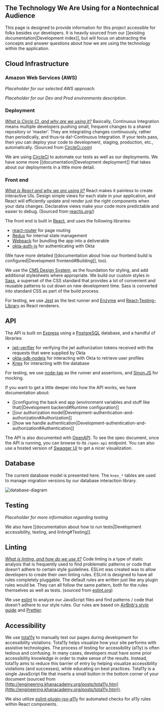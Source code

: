 ## The Technology We Are Using for a Nontechnical Audience

This page is designed to provide information for this project accessible for folks besides our developers. It is heavily sourced from our [[existing documentation|Development index]], but will focus on abstracting the concepts and answer questions about how we are using the technology within the application.

## Cloud Infrastructure

### Amazon Web Services (AWS)

_Placeholder for our selected AWS approach._

_Placeholder for our Dev and Prod environments description._

### Deployment

_[What is Circle CI, and why are we using it?](https://circleci.com/blog/what-is-continuous-integration/)_
Basically, Continuous Integration means multiple developers pushing small, frequent changes to a shared repository or ‘master’. They are integrating changes continuously, rather than periodically, and thus–ta da!–Continuous Integration. If your tests pass, then you can deploy your code to development, staging, production, etc., automatically. (Sourced from [CircleCi.com](CircleCi.com))

We are using [CircleCI](https://circleci.com/gh/18F/workflows/cms-hitech-apd) to
automate our tests as well as our deployments. We have some more [[documentation|Development deployment]] that takes about our deployments in a little more detail.

### Front end

_[What is React and why we are using it?](reactjs.org/)_ React makes it painless to create interactive UIs. Design simple views for each state in your application, and React will efficiently update and render just the right components when your data changes. Declarative views make your code more predictable and easier to debug. (Sourced from [reactjs.org/](reactjs.org/))

The front end is built in [React](https://reactjs.org/), and uses the following
libraries:

- [react-router](https://www.npmjs.com/package/react-router) for page routing
- [Redux](https://redux.js.org/) for internal state management
- [Webpack](https://webpack.js.org/) for bundling the app into a deliverable
- [okta-auth-js](https://github.com/okta/okta-auth-js) for authenticating with Okta

(We have more detailed
[[documentation about how our frontend build is configured|Development frontend#Building]],
too).

We use the [CMS Design System](https://design.cms.gov/), as the foundation
for styling, and add additional stylesheets where appropriate. We build our
custom styles in [Sass](https://sass-lang.com/), a superset of the CSS standard
that provides a lot of convenient and reusable patterns to cut down on new
development time. Sass is converted into standard CSS as part of the build
process.

For testing, we use [Jest](https://facebook.github.io/jest/) as the test runner
and [Enzyme](http://airbnb.io/enzyme/) and [React-Testing-Library](https://testing-library.com/docs/react-testing-library/intro/) as React renderers.

## API

The API is built on [Express](https://expressjs.com/) using a
[PostgreSQL](https://www.postgresql.org/) database, and a handful of libraries:

- [jwt-verifier](https://github.com/okta/okta-oidc-js/tree/master/packages/jwt-verifier) for verifying the jwt authorization tokens received with the requests that were supplied by Okta
- [okta-sdk-nodejs](https://github.com/okta/okta-sdk-nodejs) for interacting with Okta to retrieve user profiles
- [Knex](http://knexjs.org/) for interacting with the database

For testing, we use [node-tap](http://www.node-tap.org/) as the runner and
assertions, and [Sinon.JS](sinonjs.org) for mocking.

If you want to get a little deeper into how the API works, we have documentation
about:

- [[configuring the back end app (environment variables and stuff like that)|Development backend#Runtime configuration]] 
- [[our authorization model|Development-authentication-and-authorization#Authorization]]
- [[how we handle authentication|Development-authentication-and-authorization#Authentication]]

The API is also documented with [OpenAPI](https://www.openapis.org/). To see the
spec document, once the API is running, you can browse to its `/open-api`
endpoint. You can also use a hosted version of
[Swagger UI](http://petstore.swagger.io/) to get a nicer visualization.

## Database

The current database model is presented here. The `knex_*` tables are used to manage migration versions by our database interaction library.

![database-diagram](https://images.zenhubusercontent.com/5f18484c4aa7386e0e7413c8/e1b61b78-6a89-4301-9a4a-1682cc8d7d41)

## Testing

_Placeholder for more information regarding testing_

We also have [[documentation about how to run tests|Development accessibility, testing, and linting#Testing]].

## Linting

_[What is linting, and how do we use it?](https://eslint.org/docs/about/)_ Code linting is a type of static analysis that is frequently used to find problematic patterns or code that doesn’t adhere to certain style guidelines. ESLint was created was to allow developers to create their own linting rules. ESLint is designed to have all rules completely pluggable. The default rules are written just like any plugin rules would be. They can all follow the same pattern, both for the rules themselves as well as tests. (sourced from [eslint.org](eslint.org))

We use [eslint](https://eslint.org/) to analyze our JavaScript files and find
patterns / code that doesn't adhere to our style rules. Our rules are based on
[AirBnb's style guide](https://github.com/airbnb/javascript) and
[Prettier](https://github.com/prettier/prettier).

## Accessibility

We use [tota11y](http://khan.github.io/tota11y/) to manually test our pages during development for accessibility violations. Tota11y helps visualize how your site performs with assistive technologies. The process of testing for accessibility (a11y) is often tedious and confusing. In many cases, developers must have some prior accessibility knowledge in order to make sense of the results. Instead, tota11y aims to reduce this barrier of entry by helping visualize accessibility violations (and successes), while educating on best practices. Tota11y is a single JavaScript file that inserts a small button in the bottom corner of your document (sourced from [http://engineering.khanacademy.org/posts/tota11y.htm](http://engineering.khanacademy.org/posts/tota11y.htm)).

We also utilize
[eslint-plugin-jsx-a11y](https://github.com/evcohen/eslint-plugin-jsx-a11y) for
automated checks for a11y rules within React components.
